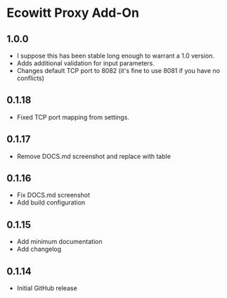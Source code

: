<!-- https://developers.home-assistant.io/docs/add-ons/presentation#keeping-a-changelog -->

# Ecowitt Proxy Add-On

## 1.0.0

- I suppose this has been stable long enough to warrant a 1.0 version.
- Adds additional validation for input parameters.
- Changes default TCP port to 8082 (it's fine to use 8081 if you have no conflicts)

## 0.1.18

- Fixed TCP port mapping from settings.

## 0.1.17

- Remove DOCS.md screenshot and replace with table

## 0.1.16

- Fix DOCS.md screenshot
- Add build configuration

## 0.1.15

- Add minimum documentation
- Add changelog

## 0.1.14

- Initial GitHub release
